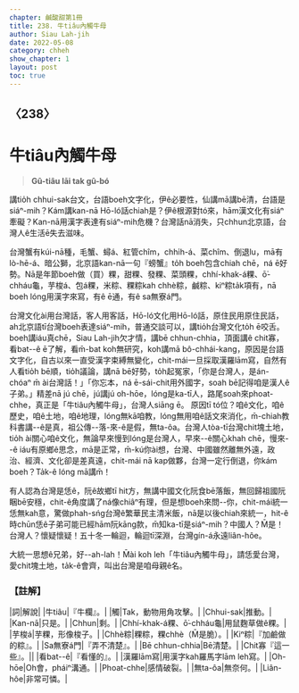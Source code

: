 ```yaml
---
chapter: 鹹酸甜第1冊
title: 238. 牛tiâu內觸牛母
author: Siau Lah-jih
date: 2022-05-08
category: chheh
show_chapter: 1
layout: post
toc: true
---
```

  
## 〈238〉
# 牛tiâu內觸牛母
>**Gû-tiâu lāi tak gû-bó**
 
講tio̍h chhui-sak台文，台語boeh文字化，伊ê必要性，仙講mā講bē清，台語是siáⁿ-mih？Kám講kan-nā Hō-ló話chiah是？伊ê根源對tó來，hām漢文化有siáⁿ牽礙？Kan-nā用漢字表達有siáⁿ-mih危機？台灣話nā消失，只chhun北京語，台灣人ê生活ē失去滋味。

台灣蟹有kúi-nā種，毛蟹、蟳á、紅管chîm，chhi̍h-á、菜chîm、倒退lu，mā有lò-hē-á、暗公獅，北京語kan-nā一句『螃蟹』to̍h boeh包含chiah chē，ná ē好勢。Nā是年節boeh做（買）粿，甜粿、發粿、菜頭粿，chhí-khak-á粿、ō͘-chháu龜，芋梭á、包á粿，米粽、粿粽kah chhè粽，鹹粽、kiⁿ粽ta̍k項有，nā boeh lóng用漢字來寫，有ê ē通，有ê sa無寮á門。

台灣文化ài用台灣話，客人用客話，Hō-ló文化用Hō-ló話，原住民用原住民話，ah北京語tī台灣boeh表達siáⁿ-mih，普通交談可以，講tio̍h台灣文化to̍h ē咬舌。boeh講iáu真chē，Siau Lah-jih欠才情，講bē chhun-chhia，頂面講ê chit寡，看bat--ê ē了解，看m̄-bat koh無研究，koh講mā bô-chhái-kang，原因是台語文字化，自古以來一直受漢字束縛無變化，chit-mái一旦採取漢羅lām寫，自然有人看tio̍h bē順，tio̍h議論，講nā bē好勢，to̍h起冤家，「你是台灣人，是án-chóaⁿ m̄ ài台灣話！」「你忘本，ná ē-sái-chit用外國字，soah bē記得咱是漢人ê子弟。」精差nā jú chē，jú講jú oh-hōe，lóng是ka-tī人，路尾soah來phoat-chhe，真正是「牛tiâu內觸牛母」，台灣人siāng ē。
原因tī tó位？咱ê文化，咱ê歷史，咱ê土地，咱ê地理，lóng無kā咱教，lóng無用咱ê話文來消化，m̄-chiah教科書講--ê是真，祖公傳--落-來-ê是假，無ta-ôa。台灣人tòa-tī台灣chit塊土地，tio̍h ài關心咱ê文化，無論早來慢到lóng是台灣人，早來--ê關心khah chē，慢來--ê iáu有原鄉ê思念，mā是正常，m̄-kú你ài想，台灣、中國雖然離無外遠，政治、經濟、文化卻是差真遠，chit-mái nā kap做夥，台灣一定行倒退，你kám boeh？Ta̍k-ê lóng mā講m̄！

有人認為台灣是恁ê，阮ê故鄉tī hit方，無講中國文化阮食bē落飯，無回歸祖國阮睏bē安穩，chit-ê角度講了ná像chiâⁿ有理，但是想boeh來問--你，chit-mái統一恁無kah意，驚做phah-sńg台灣ê繁華民主清米飯，nā是以後chiah來統一，hit-ê時chūn恁ê子弟可能已經hām阮kāng款，m̄知ka-tī是siáⁿ-mih？中國人？M̄是！台灣人？懷疑懷疑！五十冬一輪迴，輪迴tī深淵，台灣gín-á永遠liân-hôe。

大統一思想ê兄弟，好--ah-lah！M̄ài koh leh「牛tiâu內觸牛母」，請恁愛台灣，愛chit塊土地，ta̍k-ê會齊，叫出台灣是咱母親ê名。

### 【註解】

|詞|解說|
|牛tiâu|『牛欄』。|
|觸|Tak，動物用角攻擊。|
|Chhui-sak|推動。|
|Kan-nā|只是。|
|Chhun|剩。|
|Chhí-khak-á粿、ō͘-chháu龜|用鼠麴草做ê粿。|
|芋梭á|芋粿，形像梭子。|
|Chhè粽|粿粽，粿chhè（M̄是脆）。|
|Kiⁿ粽|『加鹼做的粽』。|
|Sa無寮á門|『弄不清楚』。|
|Bē chhun-chhia|Bē清楚。|
|Chit寡『這一些』。||
|看bat--ê|『看懂的』。|
|漢羅lām寫|用漢字kah羅馬字lām leh寫。|
|Oh-hōe|Oh會，pháiⁿ溝通。|
|Phoat-chhe|感情破裂。|
|無ta-ôa|無奈何。|
|Liân-hôe|非常可憐。|